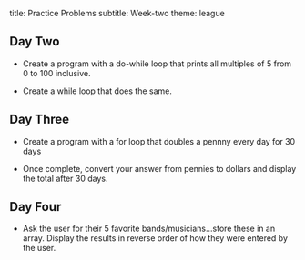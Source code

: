 title: Practice Problems
subtitle: Week-two
theme: league

## Day Two

- Create a program with a do-while loop that prints all multiples of 5 from 0 to 100 inclusive.

- Create a while loop that does the same. 
  

## Day Three

- Create a program with a for loop that doubles a pennny every day for 30 days

- Once complete, convert your answer from pennies to dollars and display the total after 30 days.

## Day Four

- Ask the user for their 5 favorite bands/musicians...store these in an array. Display the results in reverse order of how they were entered by the user.



  
 

